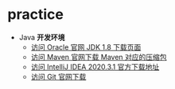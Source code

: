 practice
=====================================

* Java **开发环境**
  * [访问 Oracle 官网 JDK 1.8 下载页面](http://www.oracle.com/technetwork/java/javase/downloads/jdk8-downloads-2133151.html)
  * [访问 Maven 官网下载 Maven 对应的压缩包](http://maven.apache.org/download.cgi)
  * [访问 IntelliJ IDEA 2020.3.1 官方下载地址](https://www.jetbrains.com/idea/download/#section=windows)
  * [访问 Git 官网下载](https://git-scm.com/download/win)
  
